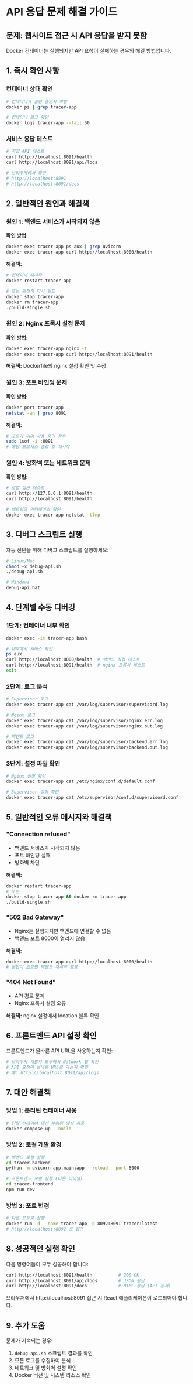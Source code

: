 # API 응답 문제 해결 가이드

## 문제: 웹사이트 접근 시 API 응답을 받지 못함

Docker 컨테이너는 실행되지만 API 요청이 실패하는 경우의 해결 방법입니다.

## 1. 즉시 확인 사항

### 컨테이너 상태 확인
```bash
# 컨테이너가 실행 중인지 확인
docker ps | grep tracer-app

# 컨테이너 로그 확인
docker logs tracer-app --tail 50
```

### 서비스 응답 테스트
```bash
# 직접 API 테스트
curl http://localhost:8091/health
curl http://localhost:8091/api/logs

# 브라우저에서 확인
# http://localhost:8091
# http://localhost:8091/docs
```

## 2. 일반적인 원인과 해결책

### 원인 1: 백엔드 서비스가 시작되지 않음

**확인 방법:**
```bash
docker exec tracer-app ps aux | grep uvicorn
docker exec tracer-app curl http://localhost:8000/health
```

**해결책:**
```bash
# 컨테이너 재시작
docker restart tracer-app

# 또는 완전히 다시 빌드
docker stop tracer-app
docker rm tracer-app
./build-single.sh
```

### 원인 2: Nginx 프록시 설정 문제

**확인 방법:**
```bash
docker exec tracer-app nginx -t
docker exec tracer-app curl http://localhost:8091/health
```

**해결책:** Dockerfile의 nginx 설정 확인 및 수정

### 원인 3: 포트 바인딩 문제

**확인 방법:**
```bash
docker port tracer-app
netstat -an | grep 8091
```

**해결책:**
```bash
# 포트가 이미 사용 중인 경우
sudo lsof -i :8091
# 해당 프로세스 종료 후 재시작
```

### 원인 4: 방화벽 또는 네트워크 문제

**확인 방법:**
```bash
# 로컬 접근 테스트
curl http://127.0.0.1:8091/health
curl http://localhost:8091/health

# 네트워크 인터페이스 확인
docker exec tracer-app netstat -tlnp
```

## 3. 디버그 스크립트 실행

자동 진단을 위해 디버그 스크립트를 실행하세요:

```bash
# Linux/Mac
chmod +x debug-api.sh
./debug-api.sh

# Windows
debug-api.bat
```

## 4. 단계별 수동 디버깅

### 1단계: 컨테이너 내부 확인
```bash
docker exec -it tracer-app bash

# 내부에서 서비스 확인
ps aux
curl http://localhost:8000/health  # 백엔드 직접 테스트
curl http://localhost:8091/health  # nginx 프록시 테스트
exit
```

### 2단계: 로그 분석
```bash
# Supervisor 로그
docker exec tracer-app cat /var/log/supervisor/supervisord.log

# Nginx 로그
docker exec tracer-app cat /var/log/supervisor/nginx.err.log
docker exec tracer-app cat /var/log/supervisor/nginx.out.log

# 백엔드 로그
docker exec tracer-app cat /var/log/supervisor/backend.err.log
docker exec tracer-app cat /var/log/supervisor/backend.out.log
```

### 3단계: 설정 파일 확인
```bash
# Nginx 설정 확인
docker exec tracer-app cat /etc/nginx/conf.d/default.conf

# Supervisor 설정 확인
docker exec tracer-app cat /etc/supervisor/conf.d/supervisord.conf
```

## 5. 일반적인 오류 메시지와 해결책

### "Connection refused"
- 백엔드 서비스가 시작되지 않음
- 포트 바인딩 실패
- 방화벽 차단

**해결책:**
```bash
docker restart tracer-app
# 또는
docker stop tracer-app && docker rm tracer-app
./build-single.sh
```

### "502 Bad Gateway"
- Nginx는 실행되지만 백엔드에 연결할 수 없음
- 백엔드 포트 8000이 열리지 않음

**해결책:**
```bash
docker exec tracer-app curl http://localhost:8000/health
# 응답이 없으면 백엔드 재시작 필요
```

### "404 Not Found"
- API 경로 문제
- Nginx 프록시 설정 오류

**해결책:** nginx 설정에서 location 블록 확인

## 6. 프론트엔드 API 설정 확인

프론트엔드가 올바른 API URL을 사용하는지 확인:

```bash
# 브라우저 개발자 도구에서 Network 탭 확인
# API 요청이 올바른 URL로 가는지 확인
# 예: http://localhost:8091/api/logs
```

## 7. 대안 해결책

### 방법 1: 분리된 컨테이너 사용
```bash
# 단일 컨테이너 대신 분리된 방식 사용
docker-compose up --build
```

### 방법 2: 로컬 개발 환경
```bash
# 백엔드 로컬 실행
cd tracer-backend
python -m uvicorn app.main:app --reload --port 8000

# 프론트엔드 로컬 실행 (다른 터미널)
cd tracer-frontend
npm run dev
```

### 방법 3: 포트 변경
```bash
# 다른 포트로 실행
docker run -d --name tracer-app -p 8092:8091 tracer:latest
# http://localhost:8092 로 접근
```

## 8. 성공적인 실행 확인

다음 명령어들이 모두 성공해야 합니다:

```bash
curl http://localhost:8091/health          # 200 OK
curl http://localhost:8091/api/logs        # JSON 응답
curl http://localhost:8091/docs            # HTML 응답 (API 문서)
```

브라우저에서 http://localhost:8091 접근 시 React 애플리케이션이 로드되어야 합니다.

## 9. 추가 도움

문제가 지속되는 경우:
1. `debug-api.sh` 스크립트 결과를 확인
2. 모든 로그를 수집하여 분석
3. 네트워크 및 방화벽 설정 확인
4. Docker 버전 및 시스템 리소스 확인
